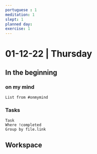 ```yaml
---
portuguese : 1
meditation: 1
slept: 1
planned day: 
exercise: 1
---
```


# 01-12-22 | Thursday

## In the beginning

### on my mind
```dataview
List from #onmymind
```
### Tasks
```dataview
Task
Where !completed
Group by file.link
```


## Workspace

